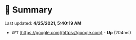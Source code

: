 # 📖 Summary
Last updated: **4/25/2021, 5:40:19 AM**

- `GET` [https://google.com](https://google.com) - **Up** (204ms)
